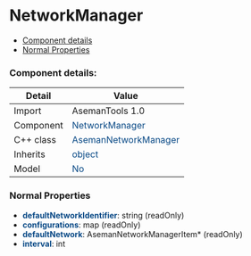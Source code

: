 # NetworkManager

 * [Component details](#component-details)
 * [Normal Properties](#normal-properties)


### Component details:

|Detail|Value|
|------|-----|
|Import|AsemanTools 1.0|
|Component|<font color='#074885'>NetworkManager</font>|
|C++ class|<font color='#074885'>AsemanNetworkManager</font>|
|Inherits|<font color='#074885'>object</font>|
|Model|<font color='#074885'>No</font>|


### Normal Properties

* <font color='#074885'><b>defaultNetworkIdentifier</b></font>: string (readOnly)
* <font color='#074885'><b>configurations</b></font>: map (readOnly)
* <font color='#074885'><b>defaultNetwork</b></font>: AsemanNetworkManagerItem* (readOnly)
* <font color='#074885'><b>interval</b></font>: int




